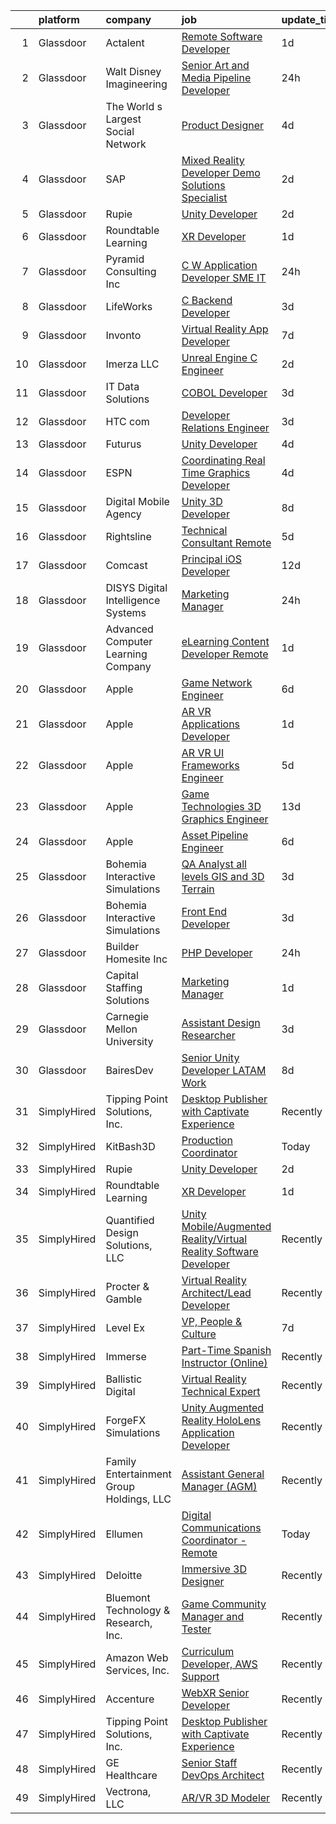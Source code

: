 

|    | platform    | company                                  | job                                                                                                                                                                                                                                                                                                                                                                                                                                                                                                                                                                                                                                                                                                                                                                                                                                                                                                                                                                                                                                                                                                                                                                                                                                                                                                                                                                                                                                                                                                                                                         | update_time   | location                |
|---:|:------------|:-----------------------------------------|:------------------------------------------------------------------------------------------------------------------------------------------------------------------------------------------------------------------------------------------------------------------------------------------------------------------------------------------------------------------------------------------------------------------------------------------------------------------------------------------------------------------------------------------------------------------------------------------------------------------------------------------------------------------------------------------------------------------------------------------------------------------------------------------------------------------------------------------------------------------------------------------------------------------------------------------------------------------------------------------------------------------------------------------------------------------------------------------------------------------------------------------------------------------------------------------------------------------------------------------------------------------------------------------------------------------------------------------------------------------------------------------------------------------------------------------------------------------------------------------------------------------------------------------------------------|:--------------|:------------------------|
|  1 | Glassdoor   | Actalent                                 | [Remote Software Developer](https://www.glassdoor.com/partner/jobListing.htm?pos=111&ao=1110586&s=58&guid=000001814c5e5f58949808e398808e59&src=GD_JOB_AD&t=SR&vt=w&ea=1&cs=1_1befecc0&cb=1654843662582&jobListingId=1007925800596&cpc=FB7E4A1762AE5BEC&jrtk=3-0-1g565snsdr0rh801-1g565snsrpkgu800-fc3bb8eb5d4b1d3a--6NYlbfkN0ChYVx_I3yfZ_JDY3EFoivtqvi_stwnZ_kRt8Dowt_l_d1ydueao4NE-oUleRJ4yhh-tG4_XNzmRrCJkGCqPfWf1qPj3u_in8G2Wykc63d8fjEupHMFCE5EIbScP8iYvX7f3CAzCDnJQm63fH8sMR3KhIEl5EGDgDNrAWM2JGKA2FQfWnLr4gEl9V2UFSyJWkU8WhRmIAlYSuPjyqkp7z0CkL7DGW-w0aKOQGmiMpGc2QE5KF-O4y72lTklpUBKyfWPY9f6YtoJrxHLXC4-W0xh5gNIc3r73FQc1lnuVdYknv_z3recZ0WRh-NnF90VxtK8TWmyJH-mQuU80HvMzTrVJkpxDekC-wLCtSS-vPgHrfTFokj-J9s1F5naDq3htQUgO9lZfp9afV8Yycnhrpk8-aLcOp3NFXyV3HT_A_2heKxS0a6p1LjOQHylJe-xyWc113yA4dpke7U1-MR-IRmAMwVuR2VUO-SlkpDvEQC_XNGCxU2peGqD6hesFjA4YreMoCSgWLa1glHS7onQXLIIvyugYpJJeX_sucvWumHWf2GyFz0pkwFEh5vAYBSca_qZeWymtfd5LfRuGEE-QI5_-_80Et9hjizFd2TaVvHcSE714Tr1_i9aDpwIbRQT10pw33DXi1jrvU8qF9yJ7hLg61o6wgi0VPrT_gBVTrKQIgtl7T4TCUr6tQavfpf4pzw-CcI9jO4kuVo-RacM6ktQARUKnu_UWB4HXQJoMghWvsPj_SkBmoaBL01zJ8VHOT7Rxd983ov-L4j5e5X48jZ_H96iPISSamF6r05PcY4CD23PTpvzTcaMjeg5DXGN1mZfwPm9gyFE4zzKCc9xlOYhMur7_JxM901Gr_6xrbOZU7KFUsMYlXSAUuoC77157rzUfqhjH4xdb707vbzz56bEOA7kX67VfIdII4YllDYUm5xlACg6drOkgQ76j8d3CGEQF01-IVAxxvdT4uDiamgiCr6xZ-2mZ6g%3D)                                                                                                                                                                                          | 1d            | Huntsville, AL          |
|  2 | Glassdoor   | Walt Disney Imagineering                 | [Senior Art and Media Pipeline Developer](https://www.glassdoor.com/partner/jobListing.htm?pos=106&ao=1110586&s=58&guid=000001814c5e5f58949808e398808e59&src=GD_JOB_AD&t=SR&vt=w&cs=1_08d7c073&cb=1654843662581&jobListingId=1007930247925&cpc=FA84DF7EA1EC2398&jrtk=3-0-1g565snsdr0rh801-1g565snsrpkgu800-0f462998d692d63b--6NYlbfkN0DAFTyt7pbDCC2JPO79CSdi1dIb81yjczP5qsKcZIxgiRd1qisRd4re16D_VG3-wzWE0TRV-qtevqNCBfQ56-ZxfN_HfnijWuogCvpFTfLRJgJUrSHH6p3VqJ4pFLEB_PO0bueWNSD7ospN4pakSTLXEBQmBhf_10eLTWRf_RxMta2XnOJNoJLnH3mX7BAgfpV67TVR1dWXe59s2otZhjAeQON6CouhNzNNn295Ulug-l4n2k1P2LxplH1NaAsSfa-ThIPCOyV0LkuHTUw43KN-PGcucMV3T8gnd1IwqlsWrungvSYzWeKE9IPPIpR8i-ZyzK_3kv1jNAB0ZBzmszbWJxbweTJ67N1bgjVSMoMwaTY69IjZYrBaa66czPjSuArq46arkZzNHFk0WL0d1SEQXgN9CqsulYImTDeZ4tbIo9WZGMctFlKpxaY2H80W9wRO5mGBdPJZdA%3D%3D)                                                                                                                                                                                                                                                                                                                                                                                                                                                                                                                                                                                                                                                                                                                                   | 24h           | White Plains, MD        |
|  3 | Glassdoor   | The World s Largest Social Network       | [Product Designer](https://www.glassdoor.com/partner/jobListing.htm?pos=108&ao=1110586&s=58&guid=000001814c5e5f58949808e398808e59&src=GD_JOB_AD&t=SR&vt=w&ea=1&cs=1_416b97a7&cb=1654843662581&jobListingId=1007919778634&cpc=7F6F94E2229B3AB5&jrtk=3-0-1g565snsdr0rh801-1g565snsrpkgu800-b96dab85b70c811e--6NYlbfkN0DSgjPPcnEdvoK3uuxfISLALE6pB1FR7YSHOr_tSg5_QGIhoz_2VqUepdcKLBLI_zRrIAHopU8VcXiN2K5WYzQuzRXubOlda9syO9xU-UDS0E2mKqAHCFZibDgmlYl_Q6yAHMO6EetpMb1WYliDo4pMtyXiqHtqWraTYDMfl0iDtZ-0pG_RO-4BAGQ2MHDS5b3AbGMwp6xXSuXf6k1X-IbYCmQwx04pthK3YJtu_k4dsPsLufyTRkMb3xEDcjEcLsrEMWVfjPUzhFLDS8075aBGwo2dIpAZdkgpMUVuvuOrTQfsF9g3vZLPsdDI-LdEavUG6UoRO2mqjkwzPo7Y1LUyr6DlPFiON8voaT2JkVXD57ndumD_SMJr8PYCxXNNph-lM8et_0eDa6p_HDGu0EvEvhSzunb9zFo_dRFh2bzniVr8IEU2O33TiIe-94ledvZd7VUoLZXTJAnN0xxua-kmJtnVsiP_rh0I3q3B4Bp4C2VB08311OZbgoa9cJx-_icrZ2OdPiL_aMQslVuL1iavZua1-wmVVQdhPZsyd3XxaKy13Nvi4X6d4IfJIccRH_6ot9Z-wp9duah0Iu1rfiMh)                                                                                                                                                                                                                                                                                                                                                                                                                                                                                                                                                                                                                 | 4d            | Los Angeles, CA         |
|  4 | Glassdoor   | SAP                                      | [Mixed Reality Developer   Demo Solutions Specialist](https://www.glassdoor.com/partner/jobListing.htm?pos=117&ao=1136043&s=58&guid=000001814c5e5f58949808e398808e59&src=GD_JOB_AD&t=SR&vt=w&cs=1_db523ca6&cb=1654843662582&jobListingId=1007924549263&jrtk=3-0-1g565snsdr0rh801-1g565snsrpkgu800-5bbfc344e481796a-)                                                                                                                                                                                                                                                                                                                                                                                                                                                                                                                                                                                                                                                                                                                                                                                                                                                                                                                                                                                                                                                                                                                                                                                                                                        | 2d            | Palo Alto, CA           |
|  5 | Glassdoor   | Rupie                                    | [Unity Developer](https://www.glassdoor.com/partner/jobListing.htm?pos=118&ao=1136043&s=58&guid=000001814c5e5f58949808e398808e59&src=GD_JOB_AD&t=SR&vt=w&ea=1&cs=1_7fe35b8d&cb=1654843662585&jobListingId=1007923772886&jrtk=3-0-1g565snsdr0rh801-1g565snsrpkgu800-3fe872762e20943b-)                                                                                                                                                                                                                                                                                                                                                                                                                                                                                                                                                                                                                                                                                                                                                                                                                                                                                                                                                                                                                                                                                                                                                                                                                                                                       | 2d            | Remote                  |
|  6 | Glassdoor   | Roundtable Learning                      | [XR Developer](https://www.glassdoor.com/partner/jobListing.htm?pos=101&ao=1110586&s=58&guid=000001814c5e5f58949808e398808e59&src=GD_JOB_AD&t=SR&vt=w&ea=1&cs=1_ac38d817&cb=1654843662580&jobListingId=1007926294357&cpc=9FE5D8D7282D4400&jrtk=3-0-1g565snsdr0rh801-1g565snsrpkgu800-b4c83c1377c2bd14--6NYlbfkN0BVapqBw3SgoS4uv2G4zUYtqIdSNvBDwETDajj4_FEynjBhYcnw-6GY8lSYawgK8xIlX2-F8y9-QqYG-MbYAnEiwFjblf4Yi-xeXgy19zs8nPDIoUkk2MuNbO15ngtk9uRdze1w-AN8rTg-umhdag7Nd-Q0RNCHnv85tAVHu82vMKd76rgcavNPo92y9tJvbq6qORRhoFgfl3R6MDYD0uYKWF0AO2eUoq06kwm0bV9NQVU0r03zNU97jKjlzalA1Gywo9C_EDtiMG6bmozwmUdzqinjb9pFL1TgPFp5WTFSwiWbQc7JTEaOGrEdUJHNPzB3bZTUcLwRDrXPi61EKFOv9fLsXCUe1tabto8n1nGXJfSFJHMsycjNcSi7JZQ7uHvz4TS-4479LBZWAd1qp30fT1SgP0d9nhSJRRtdhqbwReOZ1TKDZgCQWvhgIF15S9ZPGMtIXrZQNfw0xgMx11PB9vsbmiLEhrNQU-_fWTYhg44Np1hBbrfMyrYanEi0K_nJTq_Urx0dEQ%3D%3D)                                                                                                                                                                                                                                                                                                                                                                                                                                                                                                                                                                                                                                                                                         | 1d            | Chagrin Falls, OH       |
|  7 | Glassdoor   | Pyramid Consulting  Inc                  | [C W Application Developer SME   IT](https://www.glassdoor.com/partner/jobListing.htm?pos=114&ao=1110586&s=58&guid=000001814c5e5f58949808e398808e59&src=GD_JOB_AD&t=SR&vt=w&ea=1&cs=1_847d15f1&cb=1654843662582&jobListingId=1007929621540&cpc=FAE5E775D180B2FB&jrtk=3-0-1g565snsdr0rh801-1g565snsrpkgu800-fe002e009dff159c--6NYlbfkN0Bjic9BpODao-m9BEup4myv2yv9o6hanv70kCRpjMjSDcmmrD9YS-C3x1sAbJGW_XqKuzhmgJhJcVI52qUdS9zY-B0NezLEoDV8lM3EsDfYMhCkJcHVZzTvoSSyWiXxPfdRaO20MHgXm1yxPXMCH7osvwkyhbNu9K5t5Sw46bVp2uMBH5VPcGrawp10Be8aPcmIteYYkQFGeBoJxSXms7zdt56uHeQn3e7PLzyMNU8EiisNZh9DwZmr5NTjPDl82jOFnCwLyc1PEOQo2xAqiFqSe0ywpZ5kYiNHMH6PloGDjxxFhEIR2uPXHz0M1eMhae4-pH-rRhozEOP6IXOF9d1iYGy-NwWjywBh9x5aADb6Dvi8SYwTRzyl9hO4yA_U-Ih1A8bwrwhtJk0MUyk37VteXmTlqt2sRpC0yVWkwzM2Od92kdS6TKuhyxZSx1sXGNMRnvSGFdUKNl-WlftAr7R2b8uu7nADt70sAxWYcrmKh2W4m1gYcPuITRQfwvWVFhToX9eC8TAtBIp_ly2nhjD4vedmGu9Oi_8I4ZbxiwCH3a-ScBRzrBj4FJi8X_61qaHaMBV_jXTxiKWj5IzaMigJraFDBvJIJ_P6NGfPJPDyHyz7h88P3PsP6QW3gRh_1nMx1ULeeK4QzfBaxsJV2SYvy-e48tjSp80QDdb9Eg1X7HaPOIZAwUuUlUXVPoc4ueUw1HUnEP0OqQLpFUD-sOwGUr_nc9sluzn47yWnPoQVkKV7kkx-t8Hr5w02Cs-MESMx6Ryh8slhGV_wG-gMJ7NUT0cD_vzkjIJYqtZXSfTJ3aeftAAosEeXN6EfC957XM08BDuy71gryvTCRBChJ4YpTa8ScDPHNgap8FZFVUYmhuWcIQhszHvFlrHhBLVE2N-mttXWkK49eTo9T8OI-C2wjnz0vCdRAQdnVWTJBMOLBPjKi8gmFO5vQbmnBkN9eh-KvRCFKkK10iIUpgAl0wM6FtMO9q0y4T8jOyZInj5RWreW_-c2sPFfMz9fJBboBB_UsqQ63u73WJtaYC5oqlby)                                                                                                                               | 24h           | Charlotte, NC           |
|  8 | Glassdoor   | LifeWorks                                | [C  Backend Developer](https://www.glassdoor.com/partner/jobListing.htm?pos=102&ao=1110586&s=58&guid=000001814c5e5f58949808e398808e59&src=GD_JOB_AD&t=SR&vt=w&cs=1_1548e852&cb=1654843662580&jobListingId=1007921084821&cpc=9DC6E4D8324653EE&jrtk=3-0-1g565snsdr0rh801-1g565snsrpkgu800-4af6adcc528f1a9b--6NYlbfkN0DLmrqCN2v1TO8im94Z8ijjg5B0bygWI38WyDDoeOWhaQvk6bM5zeSyQrwlZm0cpZB2t5HiOyOkSln7E1WWACvtOD-QE-g6rVomM5Zs0ap3RF9c4wN8isJRwfG_WOOBD_6MhrTVlv6O6BXEqAcCxY8FyKrDaDDmhCS8cRo-nDN_66RuWmuTpxyHai5WUwinNRhQxNuz4UCmvWx4__BomH04Xs0Vc2-o7BO-gQ_S58AZ1s1Jf9dQDciyLpFHh9JY65mkSx8xdQXjeUU4lStUnD2a0kObUqdeVNRRu89IbH7xVqkKhYk-k2XMM_3PAiwG8csRHeH66MCFf1snDXSXTN2SFOk5vPaMOGL4iCSoHLEdx178hA3UZPufY_oB5NSFjFSHrKcuGygbbj8KMjcxnvMUqMPzMymw_vlL1xHrT_G8gSpezuCMC8s1lv50_DkH-fDZE0Orr-rJFHHoMux1-1qXyzo9PZZYB2shP7oEkwmPBnyEIuQxAo01W1ok_oxVNlIb72E76WVi8ghuMYBM0trIYxmm27usF2o%3D)                                                                                                                                                                                                                                                                                                                                                                                                                                                                                                                                                                                                                                                                    | 3d            | Remote                  |
|  9 | Glassdoor   | Invonto                                  | [Virtual Reality App Developer](https://www.glassdoor.com/partner/jobListing.htm?pos=129&ao=1136043&s=58&guid=000001814c5e5f58949808e398808e59&src=GD_JOB_AD&t=SR&vt=w&cs=1_0a3f8dbc&cb=1654843662588&jobListingId=1007914902301&jrtk=3-0-1g565snsdr0rh801-1g565snsrpkgu800-f29a10619103e505-)                                                                                                                                                                                                                                                                                                                                                                                                                                                                                                                                                                                                                                                                                                                                                                                                                                                                                                                                                                                                                                                                                                                                                                                                                                                              | 7d            | Bridgewater, NJ         |
| 10 | Glassdoor   | Imerza  LLC                              | [Unreal Engine   C   Engineer](https://www.glassdoor.com/partner/jobListing.htm?pos=130&ao=1136043&s=58&guid=000001814c5e5f58949808e398808e59&src=GD_JOB_AD&t=SR&vt=w&ea=1&cs=1_e53cf4d5&cb=1654843662588&jobListingId=1007923923867&jrtk=3-0-1g565snsdr0rh801-1g565snsrpkgu800-fb7ba4c6609ec12f-)                                                                                                                                                                                                                                                                                                                                                                                                                                                                                                                                                                                                                                                                                                                                                                                                                                                                                                                                                                                                                                                                                                                                                                                                                                                          | 2d            | Remote                  |
| 11 | Glassdoor   | IT Data Solutions                        | [COBOL Developer](https://www.glassdoor.com/partner/jobListing.htm?pos=124&ao=1136043&s=58&guid=000001814c5e5f58949808e398808e59&src=GD_JOB_AD&t=SR&vt=w&cs=1_c0fac356&cb=1654843662587&jobListingId=1007921465359&jrtk=3-0-1g565snsdr0rh801-1g565snsrpkgu800-f0dff0783585bd23-)                                                                                                                                                                                                                                                                                                                                                                                                                                                                                                                                                                                                                                                                                                                                                                                                                                                                                                                                                                                                                                                                                                                                                                                                                                                                            | 3d            | Remote                  |
| 12 | Glassdoor   | HTC com                                  | [Developer Relations Engineer](https://www.glassdoor.com/partner/jobListing.htm?pos=128&ao=1136043&s=58&guid=000001814c5e5f58949808e398808e59&src=GD_JOB_AD&t=SR&vt=w&ea=1&cs=1_2d911d3b&cb=1654843662588&jobListingId=1007921766966&jrtk=3-0-1g565snsdr0rh801-1g565snsrpkgu800-80f403f71f483576-)                                                                                                                                                                                                                                                                                                                                                                                                                                                                                                                                                                                                                                                                                                                                                                                                                                                                                                                                                                                                                                                                                                                                                                                                                                                          | 3d            | Remote                  |
| 13 | Glassdoor   | Futurus                                  | [Unity Developer](https://www.glassdoor.com/partner/jobListing.htm?pos=127&ao=1136043&s=58&guid=000001814c5e5f58949808e398808e59&src=GD_JOB_AD&t=SR&vt=w&cs=1_49e85be3&cb=1654843662587&jobListingId=1007919964336&jrtk=3-0-1g565snsdr0rh801-1g565snsrpkgu800-fb1e314ab1c5b019-)                                                                                                                                                                                                                                                                                                                                                                                                                                                                                                                                                                                                                                                                                                                                                                                                                                                                                                                                                                                                                                                                                                                                                                                                                                                                            | 4d            | Atlanta, GA             |
| 14 | Glassdoor   | ESPN                                     | [Coordinating Real Time Graphics Developer](https://www.glassdoor.com/partner/jobListing.htm?pos=105&ao=1110586&s=58&guid=000001814c5e5f58949808e398808e59&src=GD_JOB_AD&t=SR&vt=w&cs=1_b94e3176&cb=1654843662581&jobListingId=1007919202215&cpc=32EE424DE2B657EB&jrtk=3-0-1g565snsdr0rh801-1g565snsrpkgu800-de00b05f6068963c--6NYlbfkN0DAFTyt7pbDCC2JPO79CSdi1dIb81yjczP5qsKcZIxgiYm3-7g-689Ur9xqU8QiYHU3CBSTcFo8Sli8U69TZrkzbmCfqXn8fo-mx1AQIirTEX9VmELvS5pC0sQMQndtZqcllmV5FMtIRZLd3qdRtZmIbBwJPqj5aaQp7CTx_ZoZJHMi5mvJKDe058BdS5UZ5sV5HuPkXy8cBJUMMWpI5omYh4gaVzgxx7BIBuNMIl0BBEbYOfZFGLxwAAupEwlt0XdaF0zY7Vt6hV23uCwhErAOjYFWe9nsQ1ZUnEmWeCgNW-rlKlulJu79I1PLUJFWTKJAAeeYjyEuPvpGDnuL2KwJ9xH2DBuB060n7CLZLC8Mg167_w_8GW4LO9QxqsQHzZcaiJ8s5QqhLl6VgODItTH29i_-EN89RRtM61ICKPy8Xu46pZ5T6TsaBhzT72xStD1Ae6kenw7hyQ%3D%3D)                                                                                                                                                                                                                                                                                                                                                                                                                                                                                                                                                                                                                                                                                                                                 | 4d            | Seymour, CT             |
| 15 | Glassdoor   | Digital Mobile Agency                    | [Unity 3D Developer](https://www.glassdoor.com/partner/jobListing.htm?pos=126&ao=1136043&s=58&guid=000001814c5e5f58949808e398808e59&src=GD_JOB_AD&t=SR&vt=w&ea=1&cs=1_0a2511cc&cb=1654843662587&jobListingId=1007909713890&jrtk=3-0-1g565snsdr0rh801-1g565snsrpkgu800-b2b1a5f14e6f4c14-)                                                                                                                                                                                                                                                                                                                                                                                                                                                                                                                                                                                                                                                                                                                                                                                                                                                                                                                                                                                                                                                                                                                                                                                                                                                                    | 8d            | Remote                  |
| 16 | Glassdoor   | Rightsline                               | [Technical Consultant   Remote](https://www.glassdoor.com/partner/jobListing.htm?pos=120&ao=1136043&s=58&guid=000001814c5e5f58949808e398808e59&src=GD_JOB_AD&t=SR&vt=w&ea=1&cs=1_97b26d94&cb=1654843662585&jobListingId=1007917550553&jrtk=3-0-1g565snsdr0rh801-1g565snsrpkgu800-f0a5e63844bc134c-)                                                                                                                                                                                                                                                                                                                                                                                                                                                                                                                                                                                                                                                                                                                                                                                                                                                                                                                                                                                                                                                                                                                                                                                                                                                         | 5d            | New York, NY            |
| 17 | Glassdoor   | Comcast                                  | [Principal iOS Developer](https://www.glassdoor.com/partner/jobListing.htm?pos=103&ao=1110586&s=58&guid=000001814c5e5f58949808e398808e59&src=GD_JOB_AD&t=SR&vt=w&cs=1_1c99b766&cb=1654843662580&jobListingId=1007899987825&cpc=9952A63AB06E78AD&jrtk=3-0-1g565snsdr0rh801-1g565snsrpkgu800-2eb2e7f72a689851--6NYlbfkN0Cj-KmZPsf9w80C8b1WzNVrlanjD2SXJjxuCbUWHsXPZlTAgGmdtIUzoKTi6fK6WvbQhtA1MfQm-q2vkO9ouJBMNLXedX_jZHqNpGLE2pOPBo4WpurEGR48DTWhMerz6YFeFBHuVzcsfmkWah1Uo4hX3EbcdNINI2008nFbk-Uq9npIRLEk6yKmF-XtNKR9IcqIeDoETg2ce-BddVW0J8A73gUBMD1LX0cyJOofCEk3zZabeqE0mOfE8cfnjmZzVdGlWuMRIg3GVTSyX6U_W6CdiN4K7v9TK2r7U2F08Jo4KcBAwD3sqGs96Guco6mOHBBKw9-_yrfQcSNzuXUB6gSA6C8eckO9oz1eePk-YnJbA4yC8Ht1c5bm-9qXiN5gIDWmrfuDd1Tgsfaqk7DQXk8zEvZikvrLkv6d60-d8j4nsRZll-sDgCN9b4Q86t_OevgIVJ48rPbCqUHC09wS19R11fwF2auwsMSwLcsQoELd6xpQBGpi2BcOnLH0F7xJTI0wUgvY0HrH8luUCz7mWrwliMh90DAgapez4YryeY_MvcUI2Cv1g5nL3aIMwL5_YaJFcRag6oBf_zxgn7FisBQ37SeOB2PrwOoA1F1da2DdqBzdEaMHJgMVkbwvYf3i-vIFVwr4VWUfi8Tny7R-vX90ovRoM_SSHSotbDn2HOnEkg7cm4arKeIbAT0Y6zfIdw9f62pQLmMolXLE94eEYxdl53rIXiKrUek4Nqtj-0BCgfkEo3pkqo1uu5IMK9OiJT0KrGAuA4F9Q4XZ-YHERvat5CT-cCmPI9_mLRgzd4ihu8Z0Xh8xWegpnaveMnIbHtLi_ILlpBBYPyz4zKNlF7UuIp5YTvdi2TTGZw4nSHbpllwbMs2qvP609ca9vpBtsoYEg-d6-FzmvnPEB4fmlLAkWGiEfNdjXmA08N2cyoBvJyyBxYduFSytsVYt7HWGeM834ydlPhoTKSlox81rXgGLiSwoSBQI3CcpSiJ1D_3l4KkZNCP02TIEe76OJKur1yIjNKsvpfSbU74809N9P3vWBcXlD-fa4ex8ItvbFsUFRIlzT5N8u-fOwPa3p2DfV_fryBvczihBhz4ln5j8g_zklkAEAJkytX91hOLNgcxaDpJ0AyWon2KcZdUiLn9nhTVPAgXA3Mx79XuxdT3X230Re8APGuj88fs%3D) | 12d           | Philadelphia, PA        |
| 18 | Glassdoor   | DISYS   Digital Intelligence Systems     | [Marketing Manager](https://www.glassdoor.com/partner/jobListing.htm?pos=115&ao=1110586&s=58&guid=000001814c5e5f58949808e398808e59&src=GD_JOB_AD&t=SR&vt=w&ea=1&cs=1_d0ccc390&cb=1654843662582&jobListingId=1007929212178&cpc=2CAED5C921A5F994&jrtk=3-0-1g565snsdr0rh801-1g565snsrpkgu800-75ec9685f5ba421b--6NYlbfkN0BTYkY06FZEdAAtNWO-eDAfNklmfZymsMF6eFRONl7rAMN5x_2sHrqXfWPo9rHDxSNBYG0oSxBwnwISAcPpEoqrdk7wFtXuWeTkNBQb1U3uC4ey2m82ld5V1xU0iwscDlmhPiNSGlpvAcow0uRTBM4uVHWH5b7jHO40y2fFcyhhI5D4qm8tpZKdFvotsfCOwFPRPonXtoofv23GwuuMRBg9l1kxucskdP_nS0dVxSc0KiB3k7_cYr8Y823HEKOtLKjti7Wsw-AZNpCcsEiRuuZQJ1OMaXAguQhLBWaylS5U-aXw7SBdNpYPy1T88eTjbBJjcI1GmGoV6fzUSofdqOG9grrt6sPompzj_NGRD8maZkwRKrW3VMVjelhtHwH78fD5H47SObX8vgW-9MFQkWxOMZyVBPrOT2MO_Ei9M8L4W6F4IN-Velu5DDYP3TGX1KcCcp9y-wZEb5SF79lsmv4rFp2dM6BWnA-3P1wSeyIrzc_uLTGdtbHYqTXhTw1aAgwP52Eh9AuT8Q%3D%3D)                                                                                                                                                                                                                                                                                                                                                                                                                                                                                                                                                                                                                                                                                    | 24h           | Remote                  |
| 19 | Glassdoor   | Advanced Computer Learning Company       | [eLearning Content Developer  Remote  ](https://www.glassdoor.com/partner/jobListing.htm?pos=125&ao=1136043&s=58&guid=000001814c5e5f58949808e398808e59&src=GD_JOB_AD&t=SR&vt=w&ea=1&cs=1_4f676d4f&cb=1654843662587&jobListingId=1007927044710&jrtk=3-0-1g565snsdr0rh801-1g565snsrpkgu800-5537038bbb0cb43c-)                                                                                                                                                                                                                                                                                                                                                                                                                                                                                                                                                                                                                                                                                                                                                                                                                                                                                                                                                                                                                                                                                                                                                                                                                                                 | 1d            | Remote                  |
| 20 | Glassdoor   | Apple                                    | [Game Network Engineer](https://www.glassdoor.com/partner/jobListing.htm?pos=110&ao=1110586&s=58&guid=000001814c5e5f58949808e398808e59&src=GD_JOB_AD&t=SR&vt=w&cs=1_04549973&cb=1654843662581&jobListingId=1007917019510&cpc=F41FEAB56D215062&jrtk=3-0-1g565snsdr0rh801-1g565snsrpkgu800-0aefbc93f9d5a70a--6NYlbfkN0BvKrLyj5gPmtZO9T8euul8TCxuuKNOtzRJOomxnwSEodTz2Bc-sPZl29JElYHfcoRu0fPF_ZzN6Ka5iBPTk1GkSVbilIUHd3D6cr62MIBL-mohtzvj-ZJL4_UYR1fu8GH6tOxi269n0chRfbhKOdAagjOsdeI3KQxKVAIkKpqQznokuWQ8XxJG8IIVOwrsUKCmf72R49b_AYy4glsqql9DiTggcPwO9tYLJC4AaPh3XYE8QPTX41YDtSLqYAxbVvyOPMlQ-17Q6na3uGesuHFidLa5ldVsbueGgYZUwce0gIYeRV8ofAQzGrUoZQdUrEwJFKmJHC7qZagTzrH5cdAwBzfL_bEWwNAIWpn--TptXUlGCp3hVks6CLpMVXZJ0xOT7Lrqh_jUQYZH1nVOzEeh0hAGLhVEAh952y-LuqHLgb7OgArytZ0fr89NFHGy0KwYGc5NTVdO-ODiNRdht616m4xJD0kvG7dJ-2m4ZPN378d13QpvenZz_1hMn0XcdoP2zG6UrrVpl1-7KwXtyfjAv2fILWsqQg1Yn0xzFZpTszbqc1eCCE8-rraaHYDevR_uxln8dBNdR0eOnZr2wXxt--OLa34WKdoKGMQuAbA4-S2QTOE1yYHpmsTnM4tQ3L7RqVSwlD7kHDmLG9bdHBxe1gZam5DfiPqFXiTxOLxPb330NvXkMkCar3NbkdH4SJKi9KxLe2LusQ0QqA6kfLWqbPle9ZuShgsaCP95vluLfxB0S-2lFRZhGZ-2XHuTB-pk190ceFegah4EjhxViXaJTGhjNB6fwtxXrmfouoFxM6feFl6lNHilsroXE51OlmmlLqGDED8H6DDuGTh5u44xDQ8cASsbVGEpe5DQLR6CDX0lLHTefsYHhDD3aPH6FUESCqOBW552tOcH3oZ1aqPxikZJ2LEN2bRtldzivRVsbunbEixsBQZaEgxs5sHQ45otA8Xsgs-rSQ%3D%3D)                                                                                                                                                                                                                     | 6d            | Culver City, CA         |
| 21 | Glassdoor   | Apple                                    | [AR VR Applications Developer](https://www.glassdoor.com/partner/jobListing.htm?pos=104&ao=1110586&s=58&guid=000001814c5e5f58949808e398808e59&src=GD_JOB_AD&t=SR&vt=w&cs=1_be92b0b5&cb=1654843662581&jobListingId=1007927430862&cpc=8795CF9063CD573D&jrtk=3-0-1g565snsdr0rh801-1g565snsrpkgu800-69fcb8720df6bece--6NYlbfkN0BvKrLyj5gPmtZO9T8euul8TCxuuKNOtzRJOomxnwSEodTz2Bc-sPZlbtkML8D-m4qjCGnf4bnfUhIPZeLIg-kWsoLpYUZE6w8n5VLz2izTVNhE8A2fpsHuKRjE-oAiuIZERgxxAwRuKy4gW9q-meSy0xsMy36UAtY1PkgNswdAErFzWdonAqLfDGWxl-JOkvASrTSEntY12Y4Bvxg2ZAtWh_2Z9DYTgrS2I2hVt_5ZZxHuPcwbxeKQGsF5mXeNS6kwbv5GyGwTOOOwNT9ry66kSaytBjqKnKnoA85FdEDYt4_vaQzaxk7dQNQ_elOdvoaJZlhWp1eb4WFLAcQppR7mW7Pkdo6qSInFGjNhtVuU89ntqy87lNdM8wVq1xV9WDBSXjYeJqR6vEMXbJSbw2JSLCGi_B6KedYoyaQidYWSBJ-WY1OBp7ZqVJ54CLU02qKDkhJesopVrUy-bq1cNoAOAm9cVGFCbb3F52zvzPyAmdo-cRt-3GCNL-8k86vNc4PjRKHoLfhJyp7DK_myuhnPC6ZojO_l0oT2U0-Rv8EEL7M86Qg-V3NRh2OVCqIoCNAnOe8iFNt0aMAWRtZcJL1xaPpT4PI1zS3hmYpGfRE08yCDd55pp3Vg3AhpLqxkZuNs3I100HIaYsi8jQYQ9l4L2xRn6R_EqYqrq_ZwZMtOn2bEQWRt2n5cjgJikObjHlLJgdN-hV6-ccc1WQTVWUwnrjH7zts-PGB7arogoLx1sIAHaS-v8XmWpNCVxLCHUBe2-DckGsyBCe8G48IMSrmqFRkfxqRL-IrzgNQneFZgEPWJ15PA-67ckeaaXaN_dnkuuMSeu28WIZdwSbFzHYSwhHBYnJMdiDIF1W2fN6dfl8OBrbSWVbVJDmVEa4k0AaK8HRk-rzcfRYs93uqelwnZdrTS0hACpxSSMIWPZi-SnE8m6mzGWFUjbih8F4X1e-aFjcjUZ_Y_jg%3D%3D)                                                                                                                                                                                                              | 1d            | Boulder, CO             |
| 22 | Glassdoor   | Apple                                    | [AR VR UI Frameworks Engineer](https://www.glassdoor.com/partner/jobListing.htm?pos=112&ao=1110586&s=58&guid=000001814c5e5f58949808e398808e59&src=GD_JOB_AD&t=SR&vt=w&cs=1_38be5af1&cb=1654843662582&jobListingId=1007918146196&cpc=AC285F3A3ECA6BB0&jrtk=3-0-1g565snsdr0rh801-1g565snsrpkgu800-110d28abcd292270--6NYlbfkN0BvKrLyj5gPmtZO9T8euul8TCxuuKNOtzRJOomxnwSEodTz2Bc-sPZlbtkML8D-m4ouKCjOZjRsbF15vyC7Z3IeyVPWHVswqwotNL7oLbR9Uu1VsynaZdnNPd7L9EMY-G3M_jNRLUIchEUM6WSqYDrLM0fKKe55k1Fla9B2pA85qedgOvEUcCCc-lJcZCNm-f5pHjHonvn94DroOoaQeIS-lAyrUj4tVJP0P_WhWBdHswigB_FPiK-qTkRYZiP3x1OaX5enPcYVO0valV8e_wLcpmGFPbUvdx9H5Tg7zwhbq11ZdC1ho-IeV0_xvrTeGpB5AtirofxXfCcEadKtOKlqLdJQoJzsSU1Ww5lWWg5efAs9yRMvgbGt6r7gIqVobiudR1ZBiUso4Q3vjRseNyvpBz6mHDY75J4Tbh79yHJN5AOCbuhpIM4x9F72Ki_DCkZ8uBHXroot5ftUouBU-dptltMiFoGTvNSqIUvm80p-zUeu_iIOCdwZm4w0Mc4C99jELzW1FYOKFIyH-vtvDoXLr0reon3xKNEUVm-RIii18ln8zuCvLgm_SjmM6eNnmHgog9QuvddMq88fKFW0n70QQM_AEsOkLkSO2EMCX0dIKyBTrOqG8QpMVJYqBot1IU9ZSjj63UvYkXxOnWhRmy0T_COiwXL1SK3685cL3IfQ29mFHuhai-6fELu2sVoujJqFNByrNHqdRvxJRrPehnCyN0Ytq4ohwrn5senEpMfPtXEHwgSRvaBX9Xle6-e3AG9BqQBS_D-I41Kt4hwCSx-F4uF1QBT5vOt_KvWVS1PIPT9BXMEpctgQvCgJKnB9GLD5Fi4Yxy2zmwpDnwz_UiwGhN3MvqvanRqrVDYUtmJonfCvmon2oufvK4QDVavS8zVGKAJQ3E7noXSYFOwlfnT3fZqrc0DY54if5xNCIyBNVf6tr-j7-4CInfBjLSTZDmaLPbbn8hJKbA%3D%3D)                                                                                                                                                                                                              | 5d            | Boulder, CO             |
| 23 | Glassdoor   | Apple                                    | [Game Technologies 3D Graphics Engineer](https://www.glassdoor.com/partner/jobListing.htm?pos=109&ao=1110586&s=58&guid=000001814c5e5f58949808e398808e59&src=GD_JOB_AD&t=SR&vt=w&cs=1_0b7ee12c&cb=1654843662581&jobListingId=1007897913384&cpc=F41FEAB56D215062&jrtk=3-0-1g565snsdr0rh801-1g565snsrpkgu800-657f79cc39d85f12--6NYlbfkN0BvKrLyj5gPmtZO9T8euul8TCxuuKNOtzRJOomxnwSEodTz2Bc-sPZlADHp0xxmf8Xq9_ti3Wl2aurzOBya4B5N2vDLSOWj3FoiZwn5VzDo4mTgHIfcvSbGAbYXfazgkjRHIVuG0gGPMcloBCGq74MPOeeEQvuX7LK_dGcQtmVXl_VMto4uUF3kSg8XRgy-rrnoPl3amAtJs9Z8d37OObmzZkOUjd00bXJ-3j6NqXCpVvNRupzckO0EfEHD7E2b__FkLyCEm_IKKL7yuT4JY5tdGQgNKZ9ceJn1--fVITn11TfKbF32LllNkwkXWwQBYcCthx0IhvpAHRfjkV06ntIEchbGhjHaQ96orA0XNpGqN_YdhfPeGFTtazS_jdqSip8pVff6seh90xonJvgVEMYJWoYnAd1zJEknRX4CvEhK8seFr7YjMP-NxVyD__vaEuWiQ_M6sVdGrBHCT1Tf4N_0OMYrC-mfWSD4wt9WOS5dPpgvH3iyeCPN4m_1l_VTRDOqR3OrqaRV-K8a2PR0djx79J8QnrLkHA65aetdsr_ZxtUFhkBXLOgovt0k1_CGKuD_9q6Qr6s3-L8u_aryvTJ6qTsJK4ThJdYbXSN2ZwAhBsuhD6kh-EPrU6plM3VB7azp7zzhNtFKlo4CFKAEoupVScwCAJA7ekI9ncr6Xse3HqaBmdb_3O1tpqKTVEH98gQp08MH_wjSsnbIP5fPZGj6KV4KrDAnolrcJqEqlvIrybuiDNAwYE-Tug1YPZpL8QfDxi6egpVHA4LfhekssP8vwqGJ4wDt3QObwSitBJmO7FGHY0OAuNJn3PgTmP-WL4XdN8yJ66cLbicOgphbU08kSICzwO5VLGklsNgFmVmQaBCYGlLYx-DAwNcgvvo--GWsqt7SdXws3CkLAO7H8ufgVKqBedNWYPCMfvOJFlLHRcsP0S3qq6-FMP9GuTgtaWJUs-ff-qutjObyEmm3fMKm)                                                                                                                                                                                                | 13d           | Austin, TX              |
| 24 | Glassdoor   | Apple                                    | [Asset Pipeline Engineer](https://www.glassdoor.com/partner/jobListing.htm?pos=113&ao=1110586&s=58&guid=000001814c5e5f58949808e398808e59&src=GD_JOB_AD&t=SR&vt=w&cs=1_9c6ce5d0&cb=1654843662582&jobListingId=1007917018047&cpc=654405A9B1E0A9F5&jrtk=3-0-1g565snsdr0rh801-1g565snsrpkgu800-0ed6e745e894b4ba--6NYlbfkN0BvKrLyj5gPmtZO9T8euul8TCxuuKNOtzRJOomxnwSEodTz2Bc-sPZl29JElYHfcoRu0fPF_ZzN6GgihTg8b1qA-bot9D6At0QsazJdGkn7VfxVmD5iJtj01EqnGKpvty4eHvkuQKFcHQDvLreu8mpVc8hYfk0CfeZ42hPxRhW2ZC5TC3f-SI_y3JFs_kUYJvOJb_yOBUGBzvc01_ua8CC6bUSL6Pvp7DLpZbYZ3I2Nl6u_52D2SoUBwZH5YweCtcT3XYchNqeWFeAxpwdsknkEU0_8gGZFBdtUoAQ7LDhLonOYtDcFu-zs1CAbMeqHtZTPWt87hK9IMv52iniyII7tMzm0Oi3wbMKDjTo-sHdFooiYMP5UoGg5_Ou2Ss93BXru_rKIWNBJCrvBm72V_55ndmDfdCmHT46j0qX-womImcGL8rwZVU5zEe1ZnVj-xccwUEfwwrBxCF-EjlkOLIXYSW0AQH-VbVosfqKjVYLikVSjVMyLqHFBdFmHGj5dLqvjwpgWOgvlmV-2EeNBojbuzMgNQ9zf5_yc9zdR6hsfen6L9C83JC_KNWbiPf7elDUlrYaw7x3syR6-e-6iHoUHn6TIm-b0zYt0k1iza174wCB6-HBgc0ubNwkjT6jqQ50RLNRDRuGNpFM7Jy7MI9FxRaMYWUlVKcl3Qj-NjB6IZY2joA6UwrJX-jFSR_KldxDP5a5CX9TNAwYZsrUaCfT9mBb-ZS5nDGekIrbScnAZ1RJ4BR3nm8lgg6YQqjAsjTnLp2CRQm6tti3MRcawrGG_-R1FGbk7SM9_mty447WyTKFSSS1CwztoKg5m009uewKwIB62idJYRaOqp_FA9K5SReIM1EBdxDR11oMwmLfLIxFR2ehE6WrJRUyMqOvviTK21jBLbnvU4-TDL4gu1Q6Leq3rqQ_963Ba2ckNKwAEOsmYHI0I_h30rDCIzxQirJum0zDsEW_SAw%3D%3D)                                                                                                                                                                                                                   | 6d            | Culver City, CA         |
| 25 | Glassdoor   | Bohemia Interactive Simulations          | [QA Analyst  all levels    GIS and 3D Terrain](https://www.glassdoor.com/partner/jobListing.htm?pos=123&ao=1136043&s=58&guid=000001814c5e5f58949808e398808e59&src=GD_JOB_AD&t=SR&vt=w&ea=1&cs=1_4ed25951&cb=1654843662586&jobListingId=1007921504540&jrtk=3-0-1g565snsdr0rh801-1g565snsrpkgu800-001116878674b624-)                                                                                                                                                                                                                                                                                                                                                                                                                                                                                                                                                                                                                                                                                                                                                                                                                                                                                                                                                                                                                                                                                                                                                                                                                                          | 3d            | Pittsburgh, PA          |
| 26 | Glassdoor   | Bohemia Interactive Simulations          | [Front End Developer](https://www.glassdoor.com/partner/jobListing.htm?pos=119&ao=1136043&s=58&guid=000001814c5e5f58949808e398808e59&src=GD_JOB_AD&t=SR&vt=w&ea=1&cs=1_978bd174&cb=1654843662585&jobListingId=1007921504542&jrtk=3-0-1g565snsdr0rh801-1g565snsrpkgu800-3ffdbf4cb552594f-)                                                                                                                                                                                                                                                                                                                                                                                                                                                                                                                                                                                                                                                                                                                                                                                                                                                                                                                                                                                                                                                                                                                                                                                                                                                                   | 3d            | Pittsburgh, PA          |
| 27 | Glassdoor   | Builder Homesite  Inc                    | [PHP Developer](https://www.glassdoor.com/partner/jobListing.htm?pos=121&ao=1136043&s=58&guid=000001814c5e5f58949808e398808e59&src=GD_JOB_AD&t=SR&vt=w&ea=1&cs=1_75784444&cb=1654843662585&jobListingId=1007930136454&jrtk=3-0-1g565snsdr0rh801-1g565snsrpkgu800-d0f71c22f0ba2e5e-)                                                                                                                                                                                                                                                                                                                                                                                                                                                                                                                                                                                                                                                                                                                                                                                                                                                                                                                                                                                                                                                                                                                                                                                                                                                                         | 24h           | Remote                  |
| 28 | Glassdoor   | Capital Staffing Solutions               | [Marketing Manager](https://www.glassdoor.com/partner/jobListing.htm?pos=116&ao=1110586&s=58&guid=000001814c5e5f58949808e398808e59&src=GD_JOB_AD&t=SR&vt=w&ea=1&cs=1_0fdfb767&cb=1654843662582&jobListingId=1007926570461&cpc=9908D8D4413DBB8A&jrtk=3-0-1g565snsdr0rh801-1g565snsrpkgu800-877478024063bd89--6NYlbfkN0AHXq2vAVwR3IH7wgnTMdWCa3HguypIXx0DFudX-u0zu6XSU0N9gDGCMsnO9yvyAfN3lbDhp577LRcOZuVHW9C6Tu-2-tMeHaS5HkRzMYrOPlMBYKMo4_Rm1ph933TJj89Fllr4JllyoIIp2Ys-Q7vZk9ZHW5hjOl7T6Lm1KsBblvzoUDhXUu50fI3Nnp1Aaeq9FTywWxoQPvHP1pz0vcldABukK03FFWiQZ0_OR_PiKdZ3Zf3MpCQeBCh4vQn4oDwPeeZM8n8orJC7V_OcO5pM-9-8z4UgrsJXqcK2QMyt9oXi0z2uf-SvDJQzq-WtoVRfxY3mzYgWEci5qWe8vWteWTaTV0tf63XHal7uiDdqXF5-xrIM1AEXPpXnghqI1IIvWuqURLq1SR9JqPTfFIkUBAYJTHLNmwlQChPa3mYb520YBiHpKPdP7gmkEv5cUiJUwrVNP9I1ca-4kp1diBnaNA-QkM-gPbxtW8IA00pIs7GzZbiRUNPLE8TtH5nbGvBIogenMHcDBg%3D%3D)                                                                                                                                                                                                                                                                                                                                                                                                                                                                                                                                                                                                                                                                                    | 1d            | Remote                  |
| 29 | Glassdoor   | Carnegie Mellon University               | [Assistant Design Researcher](https://www.glassdoor.com/partner/jobListing.htm?pos=122&ao=1136043&s=58&guid=000001814c5e5f58949808e398808e59&src=GD_JOB_AD&t=SR&vt=w&cs=1_ae97f40e&cb=1654843662586&jobListingId=1007920946509&jrtk=3-0-1g565snsdr0rh801-1g565snsrpkgu800-e0ed7c613ee391a9-)                                                                                                                                                                                                                                                                                                                                                                                                                                                                                                                                                                                                                                                                                                                                                                                                                                                                                                                                                                                                                                                                                                                                                                                                                                                                | 3d            | Pittsburgh, PA          |
| 30 | Glassdoor   | BairesDev                                | [Senior Unity Developer  LATAM  Work](https://www.glassdoor.com/partner/jobListing.htm?pos=107&ao=1110586&s=58&guid=000001814c5e5f58949808e398808e59&src=GD_JOB_AD&t=SR&vt=w&cs=1_2b4a6a3f&cb=1654843662581&jobListingId=1007909598042&cpc=F41FEAB56D215062&jrtk=3-0-1g565snsdr0rh801-1g565snsrpkgu800-1cf08de7a6090fe4--6NYlbfkN0BfEGkshao4EhrCCf7LYqKO8VNtf9vkQrewuI3DmTR_-FNjQOZq6FDCm1wcPTrdsPfGE-gNHWD7afn7fO2xpDlL7VsoX6KhU8P_Vitdah9wbX0eLXhKf7RXmEs0SGaHZc1wVCPpSOib9HNIROqubLYGIbrWIoEwoGmxkckc2SqGWCVByrS3zCvhpiYwKDuAwf33etAvKX9QFJJi-z2KAk05Ilw4CFMN0TWZS8F_744C4MUGagQFnVDPvzeJ17dR0y_6AI7B9O_Ql94wH4Tw0tZ7_sH8tz_l5JCvFBcxhACPmopwRDRp9jRYrjKq7XRJIyGjGSd346t51xkqm8BoPO9_LkfwXvxkX9v5Vf6akhsQ1UxA6v14oSHPnBGWWSp9TgTNWgYH257frrsfjf_-JiFUo4Do5RmHYqorW4vTcKv3ya4O8lSBt_xDfVEGnHbCU3c5eMiEkiPlYNgHfSgHSbRGfI6XMKd_A_FyR_sJM04EHpKSV02UUKKmB6hfOorQ4MuPCBZGrS61U1TKrPO2tQ1i1TYKK27pgxLk8v77BGiD-IN37pPu3ARjwQsO8Iwz6G6EwchKYzv0AQ%3D%3D)                                                                                                                                                                                                                                                                                                                                                                                                                                                                                                                                                                                                       | 8d            | Colon, PA               |
| 31 | SimplyHired | Tipping Point Solutions, Inc.            | [Desktop Publisher with Captivate Experience](https://www.simplyhired.com/job/kcpp_vvakT7K8U0sgML3yJt-p63mWM_cw2d8eJ8f8qy_NFZeR7hD1Q?q=virtual+reality+developer)                                                                                                                                                                                                                                                                                                                                                                                                                                                                                                                                                                                                                                                                                                                                                                                                                                                                                                                                                                                                                                                                                                                                                                                                                                                                                                                                                                                           | Recently      | Remote                  |
| 32 | SimplyHired | KitBash3D                                | [Production Coordinator](https://www.simplyhired.com/job/XvYO_Q3JMiS6NPxVkrjxDZKoYfUViExHfBRlFtggJhNb9kULv7XBWA?q=virtual+reality+developer)                                                                                                                                                                                                                                                                                                                                                                                                                                                                                                                                                                                                                                                                                                                                                                                                                                                                                                                                                                                                                                                                                                                                                                                                                                                                                                                                                                                                                | Today         | Remote                  |
| 33 | SimplyHired | Rupie                                    | [Unity Developer](https://www.simplyhired.com/job/M0Hn3gVyj3pBiM3V_UHRofn7fbQ6nBmYJQekvwH6rtciWcGj3zn4Dw?q=virtual+reality+developer)                                                                                                                                                                                                                                                                                                                                                                                                                                                                                                                                                                                                                                                                                                                                                                                                                                                                                                                                                                                                                                                                                                                                                                                                                                                                                                                                                                                                                       | 2d            | Remote                  |
| 34 | SimplyHired | Roundtable Learning                      | [XR Developer](https://www.simplyhired.com/job/wOQuZ9koRYUSm1hEeqD5cBAg2gv6ZaNx9lP6DooZsrvy6adzC62lYg?q=virtual+reality+developer)                                                                                                                                                                                                                                                                                                                                                                                                                                                                                                                                                                                                                                                                                                                                                                                                                                                                                                                                                                                                                                                                                                                                                                                                                                                                                                                                                                                                                          | 1d            | Chagrin Falls, OH       |
| 35 | SimplyHired | Quantified Design Solutions, LLC         | [Unity Mobile/Augmented Reality/Virtual Reality Software Developer](https://www.simplyhired.com/job/ZxwsfC98mYOiXoQBQnr3pWfsb77O_5XgRM_rJnD1PyjH40DeQbdfWQ?q=virtual+reality+developer)                                                                                                                                                                                                                                                                                                                                                                                                                                                                                                                                                                                                                                                                                                                                                                                                                                                                                                                                                                                                                                                                                                                                                                                                                                                                                                                                                                     | Recently      | Orlando, FL +1 location |
| 36 | SimplyHired | Procter & Gamble                         | [Virtual Reality Architect/Lead Developer](https://www.simplyhired.com/job/ozw_teaUirzci8ByWJu9iJSHaYKMrV4oho_I6L3xx-RWfhmJLo4BAw?q=virtual+reality+developer)                                                                                                                                                                                                                                                                                                                                                                                                                                                                                                                                                                                                                                                                                                                                                                                                                                                                                                                                                                                                                                                                                                                                                                                                                                                                                                                                                                                              | Recently      | Cincinnati, OH          |
| 37 | SimplyHired | Level Ex                                 | [VP, People & Culture](https://www.simplyhired.com/job/CILA77YaALJqdPiIxojKzWerda4ktXArR-cSYgPqdBXj9jO0tokRMA?q=virtual+reality+developer)                                                                                                                                                                                                                                                                                                                                                                                                                                                                                                                                                                                                                                                                                                                                                                                                                                                                                                                                                                                                                                                                                                                                                                                                                                                                                                                                                                                                                  | 7d            | Chicago, IL             |
| 38 | SimplyHired | Immerse                                  | [Part-Time Spanish Instructor (Online)](https://www.simplyhired.com/job/LF8nqoZOzm5vJ1UcCfGUM-5uBibGf2a0u8vS7LZKnSMv9u_06UZtqw?q=virtual+reality+developer)                                                                                                                                                                                                                                                                                                                                                                                                                                                                                                                                                                                                                                                                                                                                                                                                                                                                                                                                                                                                                                                                                                                                                                                                                                                                                                                                                                                                 | Recently      | Remote                  |
| 39 | SimplyHired | Ballistic Digital                        | [Virtual Reality Technical Expert](https://www.simplyhired.com/job/3_Z9PvPR1KdAK9FvakgJUX5eoOunP3Vdusvs2xDkQg0VEPa7Ew4k8g?q=virtual+reality+developer)                                                                                                                                                                                                                                                                                                                                                                                                                                                                                                                                                                                                                                                                                                                                                                                                                                                                                                                                                                                                                                                                                                                                                                                                                                                                                                                                                                                                      | Recently      | Williamsburg, VA        |
| 40 | SimplyHired | ForgeFX Simulations                      | [Unity Augmented Reality HoloLens Application Developer](https://www.simplyhired.com/job/B57CKuMHiLAowz6F36Bn81d5fjPdIOPLau78tKhABCGYyjNZ7ZKgzw?q=virtual+reality+developer)                                                                                                                                                                                                                                                                                                                                                                                                                                                                                                                                                                                                                                                                                                                                                                                                                                                                                                                                                                                                                                                                                                                                                                                                                                                                                                                                                                                | Recently      | Remote                  |
| 41 | SimplyHired | Family Entertainment Group Holdings, LLC | [Assistant General Manager (AGM)](https://www.simplyhired.com/job/e2SafO3DWR1uF1dnh7tOUYLwpIXbWVU_4Dt_3cKHNZnF87tZ68Rt3Q?q=virtual+reality+developer)                                                                                                                                                                                                                                                                                                                                                                                                                                                                                                                                                                                                                                                                                                                                                                                                                                                                                                                                                                                                                                                                                                                                                                                                                                                                                                                                                                                                       | Recently      | Monticello, NY          |
| 42 | SimplyHired | Ellumen                                  | [Digital Communications Coordinator - Remote](https://www.simplyhired.com/job/ldrwp4hw2BovYbIGTaWB6Aqg5ldNBTLktfFxhF9VNM8Cf27ZYldY1Q?q=virtual+reality+developer)                                                                                                                                                                                                                                                                                                                                                                                                                                                                                                                                                                                                                                                                                                                                                                                                                                                                                                                                                                                                                                                                                                                                                                                                                                                                                                                                                                                           | Today         | Silver Spring, MD       |
| 43 | SimplyHired | Deloitte                                 | [Immersive 3D Designer](https://www.simplyhired.com/job/s9CL7uqBc532tOYfw_Lsz4ouSegJVy8xhPYuEJIsDrfyZ0UNJbCC4w?q=virtual+reality+developer)                                                                                                                                                                                                                                                                                                                                                                                                                                                                                                                                                                                                                                                                                                                                                                                                                                                                                                                                                                                                                                                                                                                                                                                                                                                                                                                                                                                                                 | Recently      | Atlanta, GA             |
| 44 | SimplyHired | Bluemont Technology & Research, Inc.     | [Game Community Manager and Tester](https://www.simplyhired.com/job/TJ4NlSznWpZ0D1Kd2TADuvfmqW-wcKBIQK5RFsqs-M54thDsC9DQOg?q=virtual+reality+developer)                                                                                                                                                                                                                                                                                                                                                                                                                                                                                                                                                                                                                                                                                                                                                                                                                                                                                                                                                                                                                                                                                                                                                                                                                                                                                                                                                                                                     | Recently      | Luray, VA               |
| 45 | SimplyHired | Amazon Web Services, Inc.                | [Curriculum Developer, AWS Support](https://www.simplyhired.com/job/VJ2mxpB_C3RiZ9WEdGHt_L8L7tDgh2uUlbSQc1Inzt2mb5hjGzhRXQ?q=virtual+reality+developer)                                                                                                                                                                                                                                                                                                                                                                                                                                                                                                                                                                                                                                                                                                                                                                                                                                                                                                                                                                                                                                                                                                                                                                                                                                                                                                                                                                                                     | Recently      | Remote                  |
| 46 | SimplyHired | Accenture                                | [WebXR Senior Developer](https://www.simplyhired.com/job/KFi0w9CmC8Ji7UObiuqtgV_ovKOVm0FMMjLfYpxV6h6IQymtHzq8Vg?q=virtual+reality+developer)                                                                                                                                                                                                                                                                                                                                                                                                                                                                                                                                                                                                                                                                                                                                                                                                                                                                                                                                                                                                                                                                                                                                                                                                                                                                                                                                                                                                                | Recently      | Cincinnati, OH          |
| 47 | SimplyHired | Tipping Point Solutions, Inc.            | [Desktop Publisher with Captivate Experience](https://www.simplyhired.com/job/kcpp_vvakT7K8U0sgML3yJt-p63mWM_cw2d8eJ8f8qy_NFZeR7hD1Q?q=virtual+reality+developer)                                                                                                                                                                                                                                                                                                                                                                                                                                                                                                                                                                                                                                                                                                                                                                                                                                                                                                                                                                                                                                                                                                                                                                                                                                                                                                                                                                                           | Recently      | Remote                  |
| 48 | SimplyHired | GE Healthcare                            | [Senior Staff DevOps Architect](https://www.simplyhired.com/job/MOWwK8uCh5XJ7To-SGsHwwWIkz-rBGX8bgqrwMDm8MEi6D9SupN3yA?q=virtual+reality+developer)                                                                                                                                                                                                                                                                                                                                                                                                                                                                                                                                                                                                                                                                                                                                                                                                                                                                                                                                                                                                                                                                                                                                                                                                                                                                                                                                                                                                         | Recently      | Milwaukee, WI           |
| 49 | SimplyHired | Vectrona, LLC                            | [AR/VR 3D Modeler](https://www.simplyhired.com/job/xChihPkFU1wZ6pXA61naCm_kKeTK55q862VD82AF8rDcsdQdWulwRw?q=virtual+reality+developer)                                                                                                                                                                                                                                                                                                                                                                                                                                                                                                                                                                                                                                                                                                                                                                                                                                                                                                                                                                                                                                                                                                                                                                                                                                                                                                                                                                                                                      | Recently      | Virginia Beach, VA      |